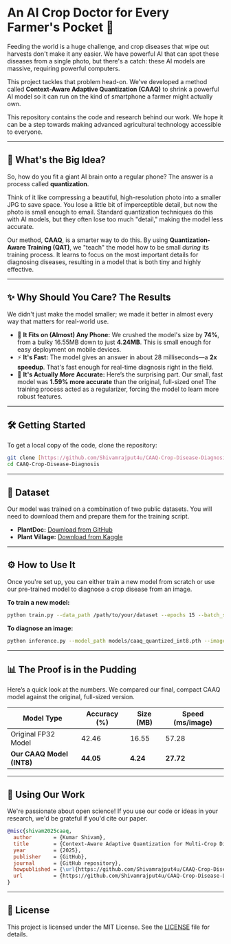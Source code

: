 # An AI Crop Doctor for Every Farmer's Pocket 🌱

 Feeding the world is a huge challenge, and crop diseases that wipe out harvests don't make it any easier. We have powerful AI that can spot these diseases from a single photo, but there's a catch: these AI models are massive, requiring powerful computers.

This project tackles that problem head-on. We've developed a method called **Context-Aware Adaptive Quantization (CAAQ)** to shrink a powerful AI model so it can run on the kind of smartphone a farmer might actually own.

This repository contains the code and research behind our work. We hope it can be a step towards making advanced agricultural technology accessible to everyone.

---
## 🧠 What's the Big Idea?

So, how do you fit a giant AI brain onto a regular phone? The answer is a process called **quantization**.

Think of it like compressing a beautiful, high-resolution photo into a smaller JPG to save space. You lose a little bit of imperceptible detail, but now the photo is small enough to email. Standard quantization techniques do this with AI models, but they often lose too much "detail," making the model less accurate.

Our method, **CAAQ**, is a smarter way to do this. By using **Quantization-Aware Training (QAT)**, we "teach" the model how to be small *during* its training process. It learns to focus on the most important details for diagnosing diseases, resulting in a model that is both tiny and highly effective.

---
## ✨ Why Should You Care? The Results

We didn't just make the model smaller; we made it better in almost every way that matters for real-world use.

* 📱 **It Fits on (Almost) Any Phone:** We crushed the model's size by **74%**, from a bulky 16.55MB down to just **4.24MB**. This is small enough for easy deployment on mobile devices.
* ⚡ **It's Fast:** The model gives an answer in about 28 milliseconds—a **2x speedup**. That's fast enough for real-time diagnosis right in the field.
* 🎯 **It's Actually *More* Accurate:** Here’s the surprising part. Our small, fast model was **1.59% more accurate** than the original, full-sized one! The training process acted as a regularizer, forcing the model to learn more robust features.

---
## 🛠️ Getting Started

To get a local copy of the code, clone the repository:
```bash
git clone [https://github.com/Shivamrajput4u/CAAQ-Crop-Disease-Diagnosis.git](https://github.com/Shivamrajput4u/CAAQ-Crop-Disease-Diagnosis.git)
cd CAAQ-Crop-Disease-Diagnosis
```

---
## 💾 Dataset

Our model was trained on a combination of two public datasets. You will need to download them and prepare them for the training script.

* **PlantDoc:** [Download from GitHub](https://github.com/pratikkayal/PlantDoc-Object-Detection-Dataset)
* **Plant Village:** [Download from Kaggle](https://www.kaggle.com/datasets/vipoooool/new-plant-diseases-dataset)

---
## ⚙️ How to Use It

Once you're set up, you can either train a new model from scratch or use our pre-trained model to diagnose a crop disease from an image.

**To train a new model:**
```bash
python train.py --data_path /path/to/your/dataset --epochs 15 --batch_size 32
```

**To diagnose an image:**
```bash
python inference.py --model_path models/caaq_quantized_int8.pth --image_path /path/to/your/image.jpg
```

---
## 📊 The Proof is in the Pudding

Here’s a quick look at the numbers. We compared our final, compact CAAQ model against the original, full-sized version.

| Model Type                | Accuracy (%) | Size (MB) | Speed (ms/image) |
|---------------------------|--------------|-----------|------------------|
| Original FP32 Model       | 42.46        | 16.55     | 57.28            |
| **Our CAAQ Model (INT8)** | **44.05** | **4.24** | **27.72** |

---
## 📄 Using Our Work

We're passionate about open science! If you use our code or ideas in your research, we'd be grateful if you'd cite our paper.
```bibtex
@misc{shivam2025caaq,
  author       = {Kumar Shivam},
  title        = {Context-Aware Adaptive Quantization for Multi-Crop Disease Diagnosis: An Extension of Similarity-Preserving Quantization},
  year         = {2025},
  publisher    = {GitHub},
  journal      = {GitHub repository},
  howpublished = {\url{https://github.com/Shivamrajput4u/CAAQ-Crop-Disease-Diagnosis}},
  url          = {https://github.com/Shivamrajput4u/CAAQ-Crop-Disease-Diagnosis}
}
```

---
## 📜 License

This project is licensed under the MIT License. See the [LICENSE](LICENSE) file for details.
